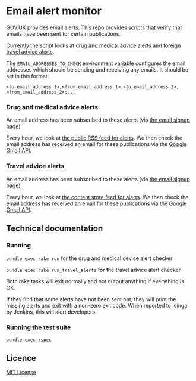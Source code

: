 # Email alert monitor

GOV.UK provides email alerts. This repo provides scripts that verify that
emails have been sent for certain publications.

Currently the script looks at [drug and medical advice
alerts](https://www.gov.uk/drug-device-alerts) and [foreign travel advice
alerts](https://www.gov.uk/foreign-travel-advice).

The `EMAIL_ADDRESSES_TO_CHECK` environment variable configures the email
addresses which should be sending and receiving any emails. It should be set
in this format:

```
<to_email_address_1>,<from_email_address_1>:<to_email_address_2>,<from_email_address_2>:...
```

### Drug and medical advice alerts

An email address has been subscribed to these alerts (via [the email signup page](https://www.gov.uk/drug-device-alerts/email-signup)).

Every hour, we look at [the public RSS feed for alerts](https://www.gov.uk/drug-device-alerts.atom). We then check the
email address has received an email for these publications via the
[Google Gmail API](https://developers.google.com/gmail/api/).

### Travel advice alerts

An email address has been subscribed to these alerts (via [the email signup page](https://www.gov.uk/foreign-travel-advice/email-signup)).

Every hour, we look at [the content store feed for alerts](https://www.gov.uk/api/content/foreign-travel-advice). We then
check the email address has received an email for these publications via
the [Google Gmail API](https://developers.google.com/gmail/api/).

## Technical documentation

### Running

`bundle exec rake run` for the drug and medical device alert checker

`bundle exec rake run_travel_alerts` for the travel advice alert checker

Both rake tasks will exit normally and not output anything if everything
is OK.

If they find that some alerts have not been sent out, they will print the
missing alerts and exit with a non-zero exit code. When reported to Icinga
by Jenkins, this will alert developers.

### Running the test suite

`bundle exec rspec`

## Licence

[MIT License](LICENCE.txt)
